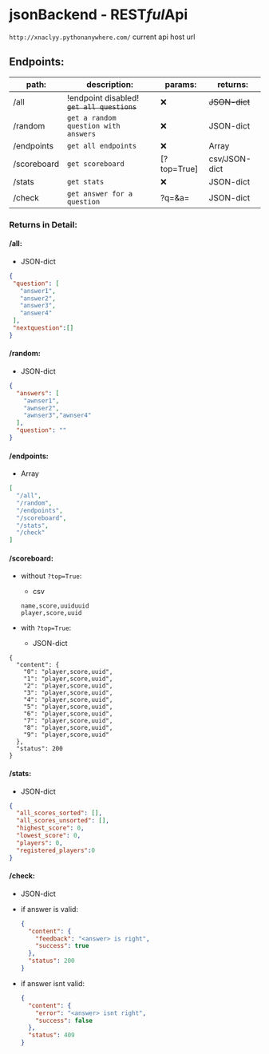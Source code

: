 # jsonBackend - REST*ful*Api

`http://xnaclyy.pythonanywhere.com/` current api host url

## Endpoints:

| path:       | description:                                | params:                  | returns:      |
| ----------- | ------------------------------------------- | ------------------------ | ------------- |
| /all        | !endpoint disabled! ~~`get all questions`~~ | :x:                      | ~~JSON-dict~~ |
| /random     | `get a random question with answers`        | :x:                      | JSON-dict     |
| /endpoints  | `get all endpoints`                         | :x:                      | Array         |
| /scoreboard | `get scoreboard`                            | [?top=True]              | csv/JSON-dict |
| /stats      | `get stats`                                 | :x:                      | JSON-dict     |
| /check      | `get answer for a question`                 | ?q=<question>&a=<answer> | JSON-dict     |

### Returns in Detail:

#### /all:

- JSON-dict

```json
{
 "question": [
   "answer1",
   "answer2",
   "answer3",
   "answer4"
 ],
 "nextquestion":[]
}
```

#### /random:

- JSON-dict

```json
{
  "answers": [
  	"awnser1",
	"awnser2",
	"awnser3","awnser4"
  ],
  "question": ""
}
```

#### /endpoints:

- Array

```json
[
  "/all",
  "/random",
  "/endpoints",
  "/scoreboard",
  "/stats",
  "/check"
]
```

#### /scoreboard:

- without `?top=True`:

  - csv

  ```
  name,score,uuiduuid
  player,score,uuid
  ```

- with `?top=True`:
  - JSON-dict

```
{
  "content": {
    "0": "player,score,uuid",
    "1": "player,score,uuid",
    "2": "player,score,uuid",
    "3": "player,score,uuid",
    "4": "player,score,uuid",
    "5": "player,score,uuid",
    "6": "player,score,uuid",
    "7": "player,score,uuid",
    "8": "player,score,uuid",
    "9": "player,score,uuid"
  },
  "status": 200
}
```

#### /stats:

- JSON-dict

```json
{
  "all_scores_sorted": [],
  "all_scores_unsorted": [],
  "highest_score": 0,
  "lowest_score": 0,
  "players": 0,
  "registered_players":0 
}
```

#### /check:

- JSON-dict

- if answer is valid:

  ```json
  {
    "content": {
      "feedback": "<answer> is right",
      "success": true
    },
    "status": 200
  }
  ```

- if answer isnt valid:

  ```json
  {
    "content": {
      "error": "<answer> isnt right",
      "success": false
    },
    "status": 409
  }
  ```

  
